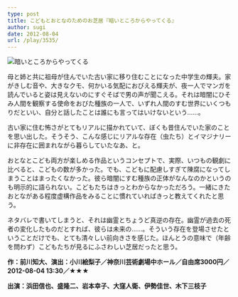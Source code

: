 ```yaml
---
type: post
title: こどもとおとなのためのお芝居『暗いところからやってくる』
author: sugi
date: 2012-08-04
url: /play/3535/
---
```

<img src="http://i1.wp.com/asharpminor.com/wp-content/uploads/2012/08/kuraitokoro.jpg?resize=170%2C240" alt="暗いところからやってくる" title="暗いところからやってくる" class="alignleft wp-image-3536" data-recalc-dims="1" />

母と姉と共に祖母が住んでいた古い家に移り住むことになった中学生の輝夫。家がきしむ音や、大きなクモ、何かいる気配におびえる輝夫が、夜一人でマンガを読んでいると姿は見えないのにすぐそばで男の声が聞こえる。それは暗闇にひそみ人間を観察する使命をおびた種族の一人で、いずれ人間のすむ世界にいくつもりだといい、自分と話したことは誰にも言ってはいけないという……。

古い家に住む怖さがとてもリアルに描かれていて、ぼくも昔住んでいた家のことを思い出した。そうそう、こんな感じにリアルな存在（虫たち）とイマジナリーに非存在に囲まれながら暮らしていたなあ、と。

おとなとこども両方が楽しめる作品というコンセプトで、実際、いつもの観劇に比べると、こどもの数が多かった。でも、こどもに配慮しすぎて陳腐になってしまうことはまったくなかった。彼ら暗闇にすむ種族の正体がなんなのかというのも明示的に語られない。こどもたちはきっとわからなかっただろう。一緒にきたおとながある程度虚構作品をみることに慣れていればきっと教えてくれたと思う。

ネタバレで書いてしまうと、それは幽霊とちょうど真逆の存在。幽霊が過去の死者の変化したものだとすれば、彼らは未来の……。そういう存在を登場させたということだけでも、とても清々しい前向きさを感じた。ほんとうの意味で（年齢を問わず）こどもたちが見るにふさわしい芝居だったと思う。

**作：前川知大、演出：小川絵梨子／神奈川芸術劇場中ホール／自由席3000円／2012-08-04 13:30／★★★**

**出演：浜田信也、盛隆二、岩本幸子、大窪人衛、伊勢佳世、木下三枝子**
